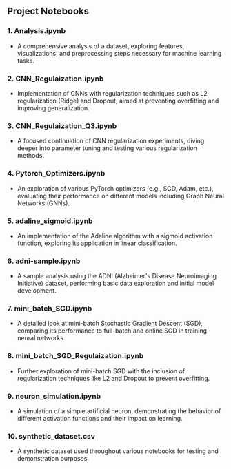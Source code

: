 ## Project Notebooks

### 1. **Analysis.ipynb**
   - A comprehensive analysis of a dataset, exploring features, visualizations, and preprocessing steps necessary for machine learning tasks.

### 2. **CNN_Regulaization.ipynb**
   - Implementation of CNNs with regularization techniques such as L2 regularization (Ridge) and Dropout, aimed at preventing overfitting and improving generalization.

### 3. **CNN_Regulaization_Q3.ipynb**
   - A focused continuation of CNN regularization experiments, diving deeper into parameter tuning and testing various regularization methods.

### 4. **Pytorch_Optimizers.ipynb**
   - An exploration of various PyTorch optimizers (e.g., SGD, Adam, etc.), evaluating their performance on different models including Graph Neural Networks (GNNs).

### 5. **adaline_sigmoid.ipynb**
   - An implementation of the Adaline algorithm with a sigmoid activation function, exploring its application in linear classification.

### 6. **adni-sample.ipynb**
   - A sample analysis using the ADNI (Alzheimer's Disease Neuroimaging Initiative) dataset, performing basic data exploration and initial model development.

### 7. **mini_batch_SGD.ipynb**
   - A detailed look at mini-batch Stochastic Gradient Descent (SGD), comparing its performance to full-batch and online SGD in training neural networks.

### 8. **mini_batch_SGD_Regulaization.ipynb**
   - Further exploration of mini-batch SGD with the inclusion of regularization techniques like L2 and Dropout to prevent overfitting.

### 9. **neuron_simulation.ipynb**
   - A simulation of a simple artificial neuron, demonstrating the behavior of different activation functions and their impact on learning.

### 10. **synthetic_dataset.csv**
   - A synthetic dataset used throughout various notebooks for testing and demonstration purposes.
